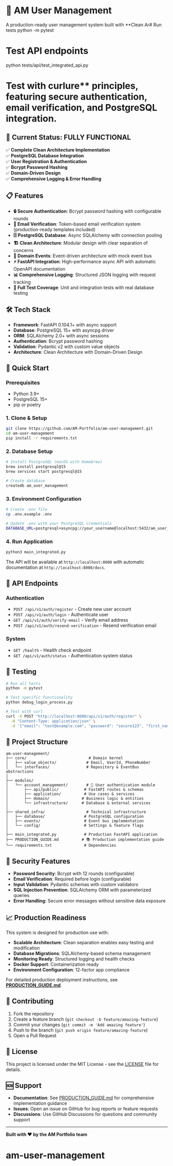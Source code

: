 # 🔐 AM User Management

A production-ready user management system built with **Clean Ar# Run tests
python -m pytest

# Test API endpoints
python tests/api/test_integrated_api.py

# Test with curlure** principles, featuring secure authentication, email verification, and PostgreSQL integration.

## 🚀 **Current Status: FULLY FUNCTIONAL**

✅ **Complete Clean Architecture Implementation**  
✅ **PostgreSQL Database Integration**  
✅ **User Registration & Authentication**  
✅ **Bcrypt Password Hashing**  
✅ **Domain-Driven Design**  
✅ **Comprehensive Logging & Error Handling**

## 📋 **Features**

- **🔒 Secure Authentication**: Bcrypt password hashing with configurable rounds
- **📧 Email Verification**: Token-based email verification system (production-ready templates included)
- **🗄️ PostgreSQL Database**: Async SQLAlchemy with connection pooling
- **🏗️ Clean Architecture**: Modular design with clear separation of concerns
- **🔄 Domain Events**: Event-driven architecture with mock event bus
- **⚡ FastAPI Integration**: High-performance async API with automatic OpenAPI documentation
- **📊 Comprehensive Logging**: Structured JSON logging with request tracking
- **🧪 Full Test Coverage**: Unit and integration tests with real database testing

## 🛠️ **Tech Stack**

- **Framework**: FastAPI 0.104.1+ with async support
- **Database**: PostgreSQL 15+ with asyncpg driver
- **ORM**: SQLAlchemy 2.0+ with async sessions
- **Authentication**: Bcrypt password hashing
- **Validation**: Pydantic v2 with custom value objects
- **Architecture**: Clean Architecture with Domain-Driven Design

## 🚀 **Quick Start**

### Prerequisites
- Python 3.9+
- PostgreSQL 15+
- pip or poetry

### 1. Clone & Setup
```bash
git clone https://github.com/AM-Portfolio/am-user-management.git
cd am-user-management
pip install -r requirements.txt
```

### 2. Database Setup
```bash
# Install PostgreSQL (macOS with Homebrew)
brew install postgresql@15
brew services start postgresql@15

# Create database
createdb am_user_management
```

### 3. Environment Configuration
```bash
# Create .env file
cp .env.example .env

# Update .env with your PostgreSQL credentials
DATABASE_URL=postgresql+asyncpg://your_username@localhost:5432/am_user_management
```

### 4. Run Application
```bash
python3 main_integrated.py
```

The API will be available at `http://localhost:8000` with automatic documentation at `http://localhost:8000/docs`.

## 📡 **API Endpoints**

### Authentication
- `POST /api/v1/auth/register` - Create new user account
- `POST /api/v1/auth/login` - Authenticate user
- `GET /api/v1/auth/verify-email` - Verify email address
- `POST /api/v1/auth/resend-verification` - Resend verification email

### System
- `GET /health` - Health check endpoint
- `GET /api/v1/auth/status` - Authentication system status

## 🧪 **Testing**

```bash
# Run all tests
python -m pytest

# Test specific functionality
python debug_login_process.py

# Test with curl
curl -X POST "http://localhost:8000/api/v1/auth/register" \
  -H "Content-Type: application/json" \
  -d '{"email": "test@example.com", "password": "secure123", "first_name": "Test", "last_name": "User"}'
```

## 📁 **Project Structure**

```
am-user-management/
├── core/                           # Domain kernel
│   ├── value_objects/             # Email, UserId, PhoneNumber
│   └── interfaces/                # Repository & EventBus abstractions
│
├── modules/
│   └── account_management/        # 🔐 User authentication module
│       ├── api/public/           # FastAPI routes & schemas
│       ├── application/          # Use cases & services
│       ├── domain/              # Business logic & entities
│       └── infrastructure/      # Database & external services
│
├── shared_infra/                  # Technical infrastructure
│   ├── database/                 # PostgreSQL configuration
│   ├── events/                   # Event bus implementation
│   └── config/                   # Settings & feature flags
│
├── main_integrated.py            # Production FastAPI application
├── PRODUCTION_GUIDE.md          # 📚 Production implementation guide
└── requirements.txt              # Dependencies
```

## 🔐 **Security Features**

- **Password Security**: Bcrypt with 12 rounds (configurable)
- **Email Verification**: Required before login (configurable)
- **Input Validation**: Pydantic schemas with custom validators
- **SQL Injection Prevention**: SQLAlchemy ORM with parameterized queries
- **Error Handling**: Secure error messages without sensitive data exposure

## 📈 **Production Readiness**

This system is designed for production use with:

- **Scalable Architecture**: Clean separation enables easy testing and modification
- **Database Migrations**: SQLAlchemy-based schema management
- **Monitoring Ready**: Structured logging and health checks
- **Docker Support**: Containerization ready
- **Environment Configuration**: 12-factor app compliance

For detailed production deployment instructions, see [**PRODUCTION_GUIDE.md**](./PRODUCTION_GUIDE.md).

## 🤝 **Contributing**

1. Fork the repository
2. Create a feature branch (`git checkout -b feature/amazing-feature`)
3. Commit your changes (`git commit -m 'Add amazing feature'`)
4. Push to the branch (`git push origin feature/amazing-feature`)
5. Open a Pull Request

## 📄 **License**

This project is licensed under the MIT License - see the [LICENSE](LICENSE) file for details.

## 🆘 **Support**

- **Documentation**: See [PRODUCTION_GUIDE.md](./PRODUCTION_GUIDE.md) for comprehensive implementation guidance
- **Issues**: Open an issue on GitHub for bug reports or feature requests
- **Discussions**: Use GitHub Discussions for questions and community support

---

**Built with ❤️ by the AM Portfolio team**
# am-user-management
